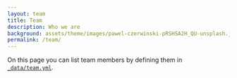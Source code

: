 ```yaml
---
layout: team
title: Team
description: Who we are
background: assets/theme/images/pawel-czerwinski-pRSHSA2H_QU-unsplash.jpg
permalink: /team/
---
```


On this page you can list team members by defining them in [`_data/team.yml`](https://raw.githubusercontent.com/peterdesmet/petridish/main/_data/team.yml).
